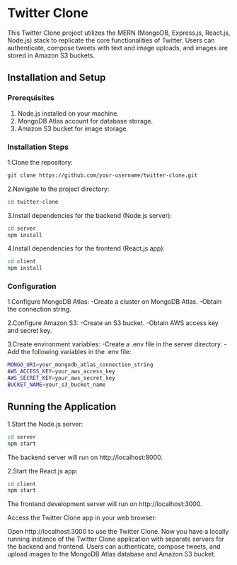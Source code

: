 # Twitter Clone

This Twitter Clone project utilizes the MERN (MongoDB, Express.js, React.js, Node.js) stack to replicate the core functionalities of Twitter. Users can authenticate, compose tweets with text and image uploads, and images are stored in Amazon S3 buckets.

## Installation and Setup

### Prerequisites
1. Node.js installed on your machine.
2. MongoDB Atlas account for database storage.
3. Amazon S3 bucket for image storage.
   
### Installation Steps

1.Clone the repository:
```bash
git clone https://github.com/your-username/twitter-clone.git
```
2.Navigate to the project directory:
```bash
cd twitter-clone
```
3.Install dependencies for the backend (Node.js server):
```bash
cd server
npm install
```
4.Install dependencies for the frontend (React.js app):
```bash
cd client
npm install
```
### Configuration

1.Configure MongoDB Atlas:
-Create a cluster on MongoDB Atlas.
-Obtain the connection string.

2.Configure Amazon S3:
-Create an S3 bucket.
-Obtain AWS access key and secret key.

3.Create environment variables:
-Create a .env file in the server directory.
-Add the following variables in the .env file:
```bash
MONGO_URI=your_mongodb_atlas_connection_string
AWS_ACCESS_KEY=your_aws_access_key
AWS_SECRET_KEY=your_aws_secret_key
BUCKET_NAME=your_s3_bucket_name
```


## Running the Application

1.Start the Node.js server:

```bash
cd server
npm start
```
The backend server will run on http://localhost:8000.

2.Start the React.js app:

```bash
cd client
npm start
```
The frontend development server will run on http://localhost:3000.

Access the Twitter Clone app in your web browser:

Open http://localhost:3000 to use the Twitter Clone.
Now you have a locally running instance of the Twitter Clone application with separate servers for the backend and frontend. Users can authenticate, compose tweets, and upload images to the MongoDB Atlas database and Amazon S3 bucket.
